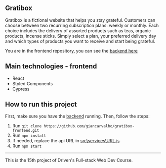 
## Gratibox

Gratibox is a fictional website that helps you stay grateful. Customers can choose between two recurring subscription plans: weekly or monthly. Each choice includes the delivery of assorted products such as teas, organic products, incense sticks. Simply select a plan, your preferred delivery day and which types of products you want to receive and start being grateful. 

You are in the frontend repository, you can see the [backend here](https://github.com/giancarvalho/gratibox-backend)

## Main technologies - frontend

- React
- Styled Components
- Cypress

## How to run this project


First, make sure you have the [backend](https://github.com/giancarvalho/gratibox-backend) running.  Then, follow the steps:

1)  Run ```git clone https://github.com/giancarvalho/gratibox-frontend.git ```
2) Run ```npm install```
3) If needed, replace the api URL in [ src\services\URL.js](https://github.com/giancarvalho/gratibox-frontend/blob/8a0cb17300e7d8fc8ea51cb99484fb5a2e4adaec/src/services/URL.js)
4) Run ```npm start```

---
This is the 15th project of Driven's Full-stack Web Dev Course. 
